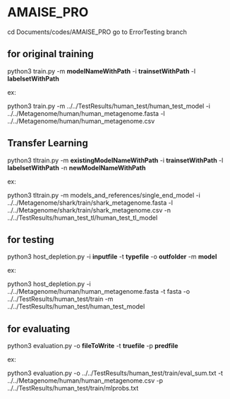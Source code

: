 # AMAISE_PRO

cd Documents/codes/AMAISE_PRO
go to ErrorTesting branch

## for original training

python3 train.py -m **modelNameWithPath** -i **trainsetWithPath** -l **labelsetWithPath**

ex: 

python3 train.py -m ../../TestResults/human_test/human_test_model -i ../../Metagenome/human/human_metagenome.fasta -l ../../Metagenome/human/human_metagenome.csv


## Transfer Learning

python3 tltrain.py -m **existingModelNameWithPath** -i **trainsetWithPath** -l **labelsetWithPath** -n **newModelNameWithPath**

ex:

python3 tltrain.py -m models_and_references/single_end_model -i ../../Metagenome/shark/train/shark_metagenome.fasta -l ../../Metagenome/shark/train/shark_metagenome.csv -n ../../TestResults/human_test_tl/human_test_tl_model

## for testing

python3 host_depletion.py -i **inputfile** -t **typefile** -o **outfolder** -m **model**

ex:

python3 host_depletion.py -i ../../Metagenome/human/human_metagenome.fasta -t fasta -o ../../TestResults/human_test/train -m ../../TestResults/human_test/human_test_model

## for evaluating

python3 evaluation.py -o **fileToWrite** -t **truefile** -p **predfile**

ex:

python3 evaluation.py -o ../../TestResults/human_test/train/eval_sum.txt -t ../../Metagenome/human/human_metagenome.csv -p ../../TestResults/human_test/train/mlprobs.txt


